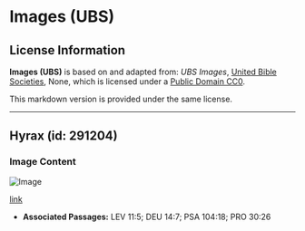 # Images (UBS)

## License Information

**Images (UBS)** is based on and adapted from: _UBS Images_, [United Bible Societies](https://unitedbiblesocieties.org/), None, which is licensed under a [Public Domain CC0](https://creativecommons.org/public-domain/cc0/).

This markdown version is provided under the same license.



--------------------------------

## Hyrax (id: 291204)

### Image Content

![Image](https://cdn.aquifer.bible/aquifer-content/resources/Media/WEB-0310_hyrax.jpg)

[link](https://cdn.aquifer.bible/aquifer-content/resources/Media/WEB-0310_hyrax.jpg)

* **Associated Passages:** LEV 11:5; DEU 14:7; PSA 104:18; PRO 30:26

